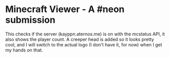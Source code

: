 # Minecraft Viewer - A #neon submission
This checks if the server (kayppn.aternos.me) is on with the mcstatus API, it also shows the player count. A creeper head is added so it looks pretty cool, and I will switch to the actual logo (I don't have it, for now) when I get my hands on that.
